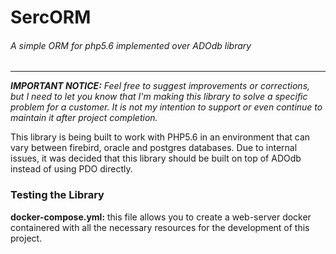 # SercORM
###### A simple ORM for php5.6 implemented over ADOdb library
___

_**IMPORTANT NOTICE:** Feel free to suggest improvements or corrections, but I need to 
let you know that I'm making this library to solve a specific problem for a customer. 
It is not my intention to support or even continue to maintain it after project 
completion._

This library is being built to work with PHP5.6 in an environment that can vary between 
firebird, oracle and postgres databases. Due to internal issues, it was decided that 
this library should be built on top of ADOdb instead of using PDO directly.

### Testing the Library

**docker-compose.yml:** this file allows you to create a web-server docker containered 
with all the necessary resources for the development of this project.

